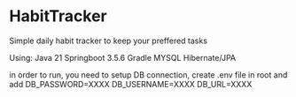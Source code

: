 # HabitTracker

Simple daily habit tracker to keep your preffered tasks 

Using:
Java 21
Springboot 3.5.6
Gradle
MYSQL
Hibernate/JPA

in order to run, you need to setup DB connection, create .env file in root and add 
DB_PASSWORD=XXXX
DB_USERNAME=XXXX
DB_URL=XXXX
